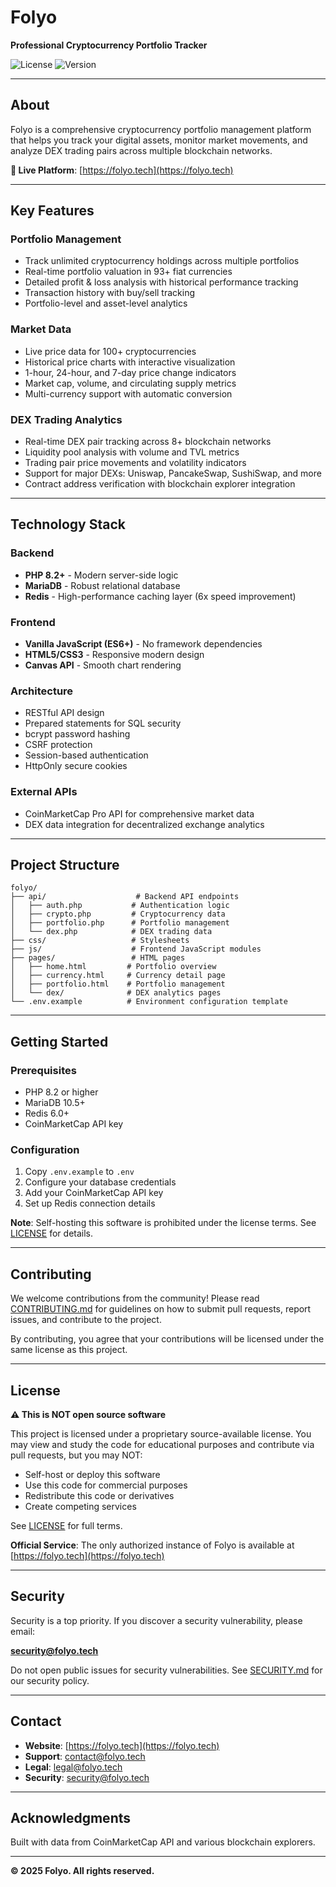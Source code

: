 # Folyo

**Professional Cryptocurrency Portfolio Tracker**

![License](https://img.shields.io/badge/license-Proprietary-red.svg)
![Version](https://img.shields.io/badge/version-2.1-blue.svg)

---

## About

Folyo is a comprehensive cryptocurrency portfolio management platform that helps you track your digital assets, monitor market movements, and analyze DEX trading pairs across multiple blockchain networks.

**🚀 Live Platform**: [https://folyo.tech](https://folyo.tech)

---

## Key Features

### Portfolio Management
- Track unlimited cryptocurrency holdings across multiple portfolios
- Real-time portfolio valuation in 93+ fiat currencies
- Detailed profit & loss analysis with historical performance tracking
- Transaction history with buy/sell tracking
- Portfolio-level and asset-level analytics

### Market Data
- Live price data for 100+ cryptocurrencies
- Historical price charts with interactive visualization
- 1-hour, 24-hour, and 7-day price change indicators
- Market cap, volume, and circulating supply metrics
- Multi-currency support with automatic conversion

### DEX Trading Analytics
- Real-time DEX pair tracking across 8+ blockchain networks
- Liquidity pool analysis with volume and TVL metrics
- Trading pair price movements and volatility indicators
- Support for major DEXs: Uniswap, PancakeSwap, SushiSwap, and more
- Contract address verification with blockchain explorer integration

---

## Technology Stack

### Backend
- **PHP 8.2+** - Modern server-side logic
- **MariaDB** - Robust relational database
- **Redis** - High-performance caching layer (6x speed improvement)

### Frontend
- **Vanilla JavaScript (ES6+)** - No framework dependencies
- **HTML5/CSS3** - Responsive modern design
- **Canvas API** - Smooth chart rendering

### Architecture
- RESTful API design
- Prepared statements for SQL security
- bcrypt password hashing
- CSRF protection
- Session-based authentication
- HttpOnly secure cookies

### External APIs
- CoinMarketCap Pro API for comprehensive market data
- DEX data integration for decentralized exchange analytics

---

## Project Structure

```
folyo/
├── api/                    # Backend API endpoints
│   ├── auth.php           # Authentication logic
│   ├── crypto.php         # Cryptocurrency data
│   ├── portfolio.php      # Portfolio management
│   └── dex.php            # DEX trading data
├── css/                   # Stylesheets
├── js/                    # Frontend JavaScript modules
├── pages/                 # HTML pages
│   ├── home.html         # Portfolio overview
│   ├── currency.html     # Currency detail page
│   ├── portfolio.html    # Portfolio management
│   └── dex/              # DEX analytics pages
└── .env.example          # Environment configuration template
```

---

## Getting Started

### Prerequisites

- PHP 8.2 or higher
- MariaDB 10.5+
- Redis 6.0+
- CoinMarketCap API key

### Configuration

1. Copy `.env.example` to `.env`
2. Configure your database credentials
3. Add your CoinMarketCap API key
4. Set up Redis connection details

**Note**: Self-hosting this software is prohibited under the license terms. See [LICENSE](LICENSE) for details.

---

## Contributing

We welcome contributions from the community! Please read [CONTRIBUTING.md](CONTRIBUTING.md) for guidelines on how to submit pull requests, report issues, and contribute to the project.

By contributing, you agree that your contributions will be licensed under the same license as this project.

---

## License

**⚠️ This is NOT open source software**

This project is licensed under a proprietary source-available license. You may view and study the code for educational purposes and contribute via pull requests, but you may NOT:

- Self-host or deploy this software
- Use this code for commercial purposes
- Redistribute this code or derivatives
- Create competing services

See [LICENSE](LICENSE) for full terms.

**Official Service**: The only authorized instance of Folyo is available at [https://folyo.tech](https://folyo.tech)

---

## Security

Security is a top priority. If you discover a security vulnerability, please email:

**security@folyo.tech**

Do not open public issues for security vulnerabilities. See [SECURITY.md](SECURITY.md) for our security policy.

---

## Contact

- **Website**: [https://folyo.tech](https://folyo.tech)
- **Support**: contact@folyo.tech
- **Legal**: legal@folyo.tech
- **Security**: security@folyo.tech

---

## Acknowledgments

Built with data from CoinMarketCap API and various blockchain explorers.

---

**© 2025 Folyo. All rights reserved.**
